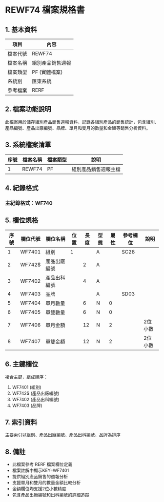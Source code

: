 # REWF74 檔案規格書

## 1. 基本資料

| 項目 | 內容 |
|------|------|
| 檔案代號 | REWF74 |
| 檔案名稱 | 組別產品銷售週報 |
| 檔案類型 | PF (實體檔案) |
| 系統別 | 匯東系統 |
| 參考檔案 | RERF |

## 2. 檔案功能說明

此檔案用於儲存組別產品銷售週報資料，記錄各組別產品的銷售統計，包含組別、產品編號、產品出廠編號、品牌、單月和雙月的數量和金額等銷售分析資料。

## 3. 系統檔案清單

| 序號 | 檔案名稱 | 檔案類型 | 說明 |
|------|----------|----------|------|
| 1 | REWF74 | PF | 組別產品銷售週報主檔 |

## 4. 紀錄格式

### 主紀錄格式：WF740

## 5. 欄位規格

| 序號 | 欄位代號 | 欄位名稱 | 位置 | 長度 | 型態 | 屬性 | 參考欄位 | 說明 |
|------|----------|----------|------|------|------|------|----------|------|
| 1 | WF7401 | 組別 | 1 | | A | | SC28 | |
| 2 | WF742$ | 產品出廠編號 | | 2 | A | | | |
| 3 | WF7402 | 產品出科編號 | | 4 | A | | | |
| 4 | WF7403 | 品牌 | | | A | | SD03 | |
| 5 | WF7404 | 單月數量 | | 6 | N | 0 | | |
| 6 | WF7405 | 單雙數量 | | 6 | N | 0 | | |
| 7 | WF7406 | 單月金額 | | 12 | N | 2 | | 2位小數 |
| 8 | WF7407 | 單雙金額 | | 12 | N | 2 | | 2位小數 |

## 6. 主鍵欄位

複合主鍵，組成順序：
1. WF7401 (組別)
2. WF742$ (產品出廠編號)
3. WF7402 (產品出科編號)
4. WF7403 (品牌)

## 7. 索引資料

主要索引以組別、產品出廠編號、產品出科編號、品牌為排序

## 8. 備註

- 此檔案參考 RERF 檔案欄位定義
- 檔案註解中顯示KEY=WF7401
- 提供組別產品銷售的週報分析
- 支援單月和雙月的數量金額比較分析
- 金額欄位均支援2位小數精度
- 包含產品出廠編號和出科編號的詳細追蹤 